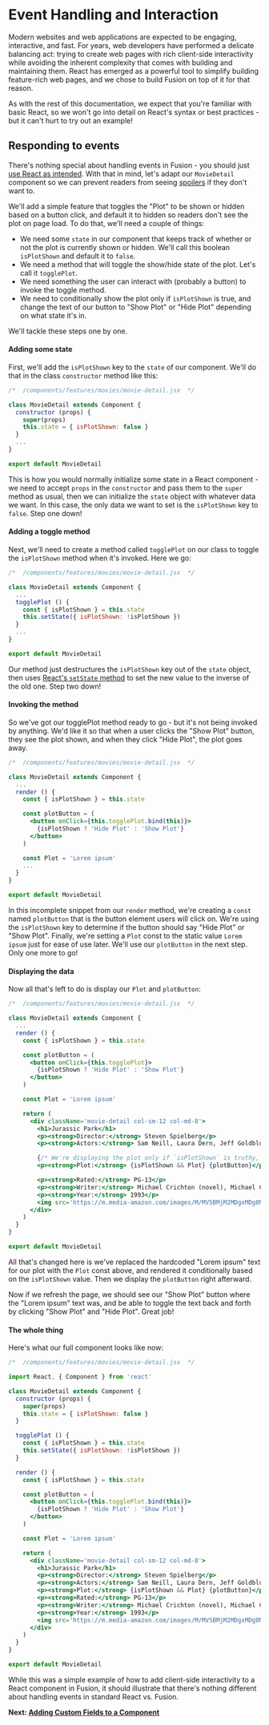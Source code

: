 # Event Handling and Interaction

Modern websites and web applications are expected to be engaging, interactive, and fast. For years, web developers have performed a delicate balancing act: trying to create web pages with rich client-side interactivity while avoiding the inherent complexity that comes with building and maintaining them. React has emerged as a powerful tool to simplify building feature-rich web pages, and we chose to build Fusion on top of it for that reason.

As with the rest of this documentation, we expect that you're familiar with basic React, so we won't go into detail on React's syntax or best practices - but it can't hurt to try out an example!

## Responding to events

There's nothing special about handling events in Fusion - you should just [use React as intended](https://reactjs.org/docs/handling-events.html). With that in mind, let's adapt our `MovieDetail` component so we can prevent readers from seeing [spoilers](https://www.geeky-gadgets.com/wp-content/uploads/2009/09/movie-spoilers-t-shirt_1.jpg) if they don't want to.

We'll add a simple feature that toggles the "Plot" to be shown or hidden based on a button click, and default it to hidden so readers don't see the plot on page load. To do that, we'll need a couple of things:

- We need some `state` in our component that keeps track of whether or not the plot is currently shown or hidden. We'll call this boolean `isPlotShown` and default it to `false`.
- We need a method that will toggle the show/hide state of the plot. Let's call it `togglePlot`.
- We need something the user can interact with (probably a button) to invoke the toggle method.
- We need to conditionally show the plot only if `isPlotShown` is true, and change the text of our button to "Show Plot" or "Hide Plot" depending on what state it's in.

We'll tackle these steps one by one.

#### Adding some state

First, we'll add the `isPlotShown` key to the `state` of our component. We'll do that in the class `constructor` method like this:

```jsx
/*  /components/features/movies/movie-detail.jsx  */

class MovieDetail extends Component {
  constructor (props) {
    super(props)
    this.state = { isPlotShown: false }
  }
  ...
}

export default MovieDetail
```

This is how you would normally initialize some state in a React component - we need to accept `props` in the `constructor` and pass them to the `super` method as usual, then we can initialize the `state` object with whatever data we want. In this case, the only data we want to set is the `isPlotShown` key to `false`. Step one down!

#### Adding a toggle method

Next, we'll need to create a method called `togglePlot` on our class to toggle the `isPlotShown` method when it's invoked. Here we go:

```jsx
/*  /components/features/movies/movie-detail.jsx  */

class MovieDetail extends Component {
  ...
  togglePlot () {
    const { isPlotShown } = this.state
    this.setState({ isPlotShown: !isPlotShown })
  }
  ...
}

export default MovieDetail
```

Our method just destructures the `isPlotShown` key out of the `state` object, then uses [React's `setState` method](https://reactjs.org/docs/react-component.html#setstate) to set the new value to the inverse of the old one. Step two down!

#### Invoking the method

So we've got our togglePlot method ready to go - but it's not being invoked by anything. We'd like it so that when a user clicks the "Show Plot" button, they see the plot shown, and when they click "Hide Plot", the plot goes away.

```jsx
/*  /components/features/movies/movie-detail.jsx  */

class MovieDetail extends Component {
  ...
  render () {
    const { isPlotShown } = this.state

    const plotButton = (
      <button onClick={this.togglePlot.bind(this)}>
        {isPlotShown ? 'Hide Plot' : 'Show Plot'}
      </button>
    )

    const Plot = 'Lorem ipsum'
    ...
  }
}

export default MovieDetail
```

In this incomplete snippet from our `render` method, we're creating a `const` named `plotButton` that is the button element users will click on. We're using the `isPlotShown` key to determine if the button should say "Hide Plot" or "Show Plot". Finally, we're setting a `Plot` const to the static value `Lorem ipsum` just for ease of use later. We'll use our `plotButton` in the next step. Only one more to go!

#### Displaying the data

Now all that's left to do is display our `Plot` and `plotButton`:

```jsx
/*  /components/features/movies/movie-detail.jsx  */

class MovieDetail extends Component {
  ...
  render () {
    const { isPlotShown } = this.state

    const plotButton = (
      <button onClick={this.togglePlot}>
        {isPlotShown ? 'Hide Plot' : 'Show Plot'}
      </button>
    )

    const Plot = 'Lorem ipsum'

    return (
      <div className='movie-detail col-sm-12 col-md-8'>
        <h1>Jurassic Park</h1>
        <p><strong>Director:</strong> Steven Spielberg</p>
        <p><strong>Actors:</strong> Sam Neill, Laura Dern, Jeff Goldblum, Richard Attenborough</p>

        {/* We're displaying the plot only if `isPlotShown` is truthy, and then rendering the `plotButton` */}
        <p><strong>Plot:</strong> {isPlotShown && Plot} {plotButton}</p>

        <p><strong>Rated:</strong> PG-13</p>
        <p><strong>Writer:</strong> Michael Crichton (novel), Michael Crichton (screenplay), David Koepp (screenplay)</p>
        <p><strong>Year:</strong> 1993</p>
        <img src='https://m.media-amazon.com/images/M/MV5BMjM2MDgxMDg0Nl5BMl5BanBnXkFtZTgwNTM2OTM5NDE@._V1_SX300.jpg' alt={`Poster for Jurassic Park`} />
      </div>
    )
  }
}

export default MovieDetail
```

All that's changed here is we've replaced the hardcoded "Lorem ipsum" text for our plot with the `Plot` const above, and rendered it conditionally based on the `isPlotShown` value. Then we display the `plotButton` right afterward.

Now if we refresh the page, we should see our "Show Plot" button where the "Lorem ipsum" text was, and be able to toggle the text back and forth by clicking "Show Plot" and "Hide Plot". Great job!

#### The whole thing

Here's what our full component looks like now:

```jsx
/*  /components/features/movies/movie-detail.jsx  */

import React, { Component } from 'react'

class MovieDetail extends Component {
  constructor (props) {
    super(props)
    this.state = { isPlotShown: false }
  }

  togglePlot () {
    const { isPlotShown } = this.state
    this.setState({ isPlotShown: !isPlotShown })
  }

  render () {
    const { isPlotShown } = this.state

    const plotButton = (
      <button onClick={this.togglePlot.bind(this)}>
        {isPlotShown ? 'Hide Plot' : 'Show Plot'}
      </button>
    )

    const Plot = 'Lorem ipsum'

    return (
      <div className='movie-detail col-sm-12 col-md-8'>
        <h1>Jurassic Park</h1>
        <p><strong>Director:</strong> Steven Spielberg</p>
        <p><strong>Actors:</strong> Sam Neill, Laura Dern, Jeff Goldblum, Richard Attenborough</p>
        <p><strong>Plot:</strong> {isPlotShown && Plot} {plotButton}</p>
        <p><strong>Rated:</strong> PG-13</p>
        <p><strong>Writer:</strong> Michael Crichton (novel), Michael Crichton (screenplay), David Koepp (screenplay)</p>
        <p><strong>Year:</strong> 1993</p>
        <img src='https://m.media-amazon.com/images/M/MV5BMjM2MDgxMDg0Nl5BMl5BanBnXkFtZTgwNTM2OTM5NDE@._V1_SX300.jpg' alt={`Poster for Jurassic Park`} />
      </div>
    )
  }
}

export default MovieDetail
```

While this was a simple example of how to add client-side interactivity to a React component in Fusion, it should illustrate that there's nothing different about handling events in standard React vs. Fusion.

**Next: [Adding Custom Fields to a Component](./recipes/adding-custom-fields.md)**

